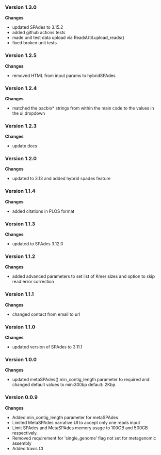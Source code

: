 ### Version 1.3.0
__Changes__
- updated SPAdes to 3.15.2
- added github actions tests
- made unit test data upload via ReadsUtil.upload_reads()
- fixed broken unit tests

### Version 1.2.5
__Changes__
- removed HTML from input params to hybridSPAdes

### Version 1.2.4
__Changes__
- matched the pacbio* strings from within the main code to the values in the ui dropdown

### Version 1.2.3
__Changes__
- update docs

### Version 1.2.0
__Changes__
- updated to 3.13 and added hybrid spades feature

### Version 1.1.4
__Changes__
- added citations in PLOS format

### Version 1.1.3
__Changes__
- updated to SPAdes 3.12.0

### Version 1.1.2
__Changes__
- added advanced parameters to set list of Kmer sizes and option to skip read error correction

### Version 1.1.1
__Changes__
- changed contact from email to url

### Version 1.1.0
__Changes__
- updated version of SPAdes to 3.11.1

### Version 1.0.0
__Changes__
- updated metaSPAdes() min_contig_length parameter to required and changed default values to min:300bp default: 2Kbp

### Version 0.0.9
__Changes__
- Added min_contig_length parameter for metaSPAdes
- Limited MetaSPAdes narrative UI to accept only one reads input
- Limit SPAdes and MetaSPAdes memory usage to 100GB and 500GB respectively.
- Removed requirement for 'single_genome' flag not set for metagenomic assembly
- Added travis CI
